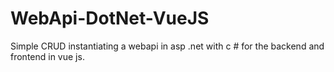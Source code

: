 # WebApi-DotNet-VueJS 
 Simple CRUD instantiating a webapi in asp .net with c # for the backend and frontend in vue js.
